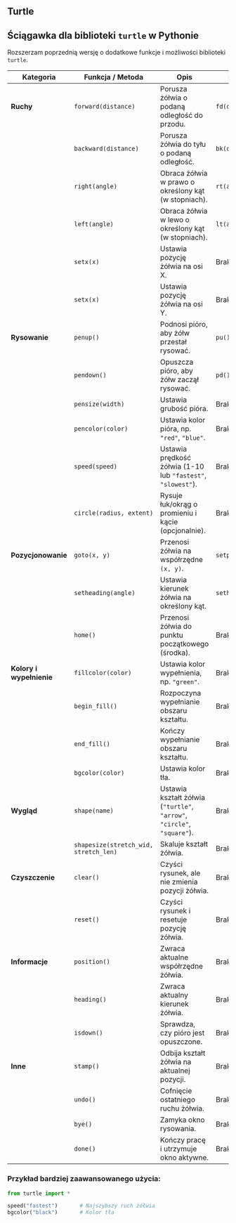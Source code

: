 ## Turtle

## Ściągawka dla biblioteki `turtle` w Pythonie

Rozszerzam poprzednią wersję o dodatkowe funkcje i możliwości biblioteki `turtle`.

| **Kategoria**            | **Funkcja / Metoda**                  | **Opis**                                                                | **Skrót**      |
| ------------------------ | ------------------------------------- | ----------------------------------------------------------------------- | -------------- |
| **Ruchy**                | `forward(distance)`                   | Porusza żółwia o podaną odległość do przodu.                            | `fd(distance)` |
|                          | `backward(distance)`                  | Porusza żółwia do tyłu o podaną odległość.                              | `bk(distance)` |
|                          | `right(angle)`                        | Obraca żółwia w prawo o określony kąt (w stopniach).                    | `rt(angle)`    |
|                          | `left(angle)`                         | Obraca żółwia w lewo o określony kąt (w stopniach).                     | `lt(angle)`    |
|                          | `setx(x)`                             | Ustawia pozycję żółwia na osi X.                                        | Brak           |
|                          | `setx(x)`                             | Ustawia pozycję żółwia na osi Y.                                        | Brak           |
| **Rysowanie**            | `penup()`                             | Podnosi pióro, aby żółw przestał rysować.                               | `pu()`         |
|                          | `pendown()`                           | Opuszcza pióro, aby żółw zaczął rysować.                                | `pd()`         |
|                          | `pensize(width)`                      | Ustawia grubość pióra.                                                  | Brak           |
|                          | `pencolor(color)`                     | Ustawia kolor pióra, np. `"red"`, `"blue"`.                             | Brak           |
|                          | `speed(speed)`                        | Ustawia prędkość żółwia (1-10 lub `"fastest"`, `"slowest"`).            | Brak           |
|                          | `circle(radius, extent)`              | Rysuje łuk/okrąg o promieniu i kącie (opcjonalnie).                     | Brak           |
| **Pozycjonowanie**       | `goto(x, y)`                          | Przenosi żółwia na współrzędne `(x, y)`.                                | `setpos(x, y)` |
|                          | `setheading(angle)`                   | Ustawia kierunek żółwia na określony kąt.                               | `seth(angle)`  |
|                          | `home()`                              | Przenosi żółwia do punktu początkowego (środka).                        | Brak           |
| **Kolory i wypełnienie** | `fillcolor(color)`                    | Ustawia kolor wypełnienia, np. `"green"`.                               | Brak           |
|                          | `begin_fill()`                        | Rozpoczyna wypełnianie obszaru kształtu.                                | Brak           |
|                          | `end_fill()`                          | Kończy wypełnianie obszaru kształtu.                                    | Brak           |
|                          | `bgcolor(color)`                      | Ustawia kolor tła.                                                      | Brak           |
| **Wygląd**               | `shape(name)`                         | Ustawia kształt żółwia (`"turtle"`, `"arrow"`, `"circle"`, `"square"`). | Brak           |
|                          | `shapesize(stretch_wid, stretch_len)` | Skaluje kształt żółwia.                                                 | Brak           |
| **Czyszczenie**          | `clear()`                             | Czyści rysunek, ale nie zmienia pozycji żółwia.                         | Brak           |
|                          | `reset()`                             | Czyści rysunek i resetuje pozycję żółwia.                               | Brak           |
| **Informacje**           | `position()`                          | Zwraca aktualne współrzędne żółwia.                                     | Brak           |
|                          | `heading()`                           | Zwraca aktualny kierunek żółwia.                                        | Brak           |
|                          | `isdown()`                            | Sprawdza, czy pióro jest opuszczone.                                    | Brak           |
| **Inne**                 | `stamp()`                             | Odbija kształt żółwia na aktualnej pozycji.                             | Brak           |
|                          | `undo()`                              | Cofnięcie ostatniego ruchu żółwia.                                      | Brak           |
|                          | `bye()`                               | Zamyka okno rysowania.                                                  | Brak           |
|                          | `done()`                              | Kończy pracę i utrzymuje okno aktywne.                                  | Brak           |


### Przykład bardziej zaawansowanego użycia:

```python
from turtle import *

speed("fastest")       # Najszybszy ruch żółwia
bgcolor("black")       # Kolor tła
